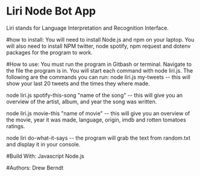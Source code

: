 # Liri Node Bot App
Liri stands for Language Interpretation and Recognition Interface.

#how to install:
You will need to install Node.js and npm on your laptop. You will also need to install NPM twitter, node spotify, npm request and dotenv packages for the program to work.

#How to use:
You must run the program in Gitbash or terminal.  Navigate to the file the program is in.  You will start each command with node liri.js. The following are the commands you can run:
 node liri.js my-tweets -- this will show your last 20 tweets and the times they where made.

 node liri.js spotify-this-song "name of the song" -- this will give you an overview of the artist, album, and year the song was written.

 node liri.js movie-this "name of movie" -- this will give you an overview of the movie, year it was made, language, origin, imdb and rotten tomatoes ratings.

 node liri do-what-it-says -- the program will grab the text from random.txt and display it in your console.

 #Build With:
 Javascript
 Node.js

 #Authors:
 Drew Berndt